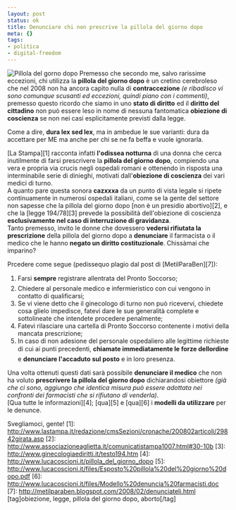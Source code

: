 ```yaml
--- 
layout: post
status: ok
title: Denunciare chi non prescrive la pillola del giorno dopo
meta: {}
tags: 
- politica
- digital-freedom
---
```

![Pillola del gorno dopo](http://www.repubblica.it/online/politica/giornodopo2/tar/storico00281dbfcxw200h132c00.jpg)
Premesso che secondo me, salvo rarissime eccezioni, chi utilizza la **pillola del giorno dopo** è un cretino cerebroleso che nel 2008 non ha ancora capito nulla di **contraccezione** *(e ribadisco vi sono comunque scusanti ed eccezioni, quindi piano con i commenti)*, premesso questo ricordo che siamo in uno **stato di diritto** ed il **diritto del cittadino** non può essere leso in nome di nessuna fantomatica **obiezione di coscienza** se non nei casi esplicitamente previsti dalla legge.  
  
Come a dire, **dura lex sed lex**, ma in ambedue le sue varianti: dura da accettare per ME ma anche per chi se ne fa beffa e vuole ignorarla.  
  
[La Stampa][1] racconta infatti **l'odissea notturna** di una donna che cerca inutilmente di farsi prescrivere la **pillola del giorno dopo**, compiendo una vera e propria via crucis negli ospedali romani e ottenendo in risposta una interminabile serie di dinieghi, motivati dall'**obiezione di coscienza** dei vari medici di turno.  
A quanto pare questa sonora **cazxxxa** da un punto di vista legale si ripete continuamente in numerosi ospedali italiani, come se la gente del settore non sapesse che la pillola del giorno dopo [non è un presidio abortivo][2], e che la [legge 194/78][3] prevede la possibilità dell'obiezione di coscienza **esclusivamente nel caso di interruzione di gravidanza**.  
Tanto premesso, invito le donne che dovessero **vedersi rifiutata la prescrizione** della pillola del giorno dopo a **denunciare** il farmacista o il medico che le hanno **negato un diritto costituzionale**. Chissàmai che imparino?  
  
Prcedere come segue (pedissequo plagio dal post di [MetilParaBen][7]):  
1. Farsi **sempre** registrare allentrata del Pronto Soccorso;  
2. Chiedere al personale medico e infermieristico con cui vengono in contatto di qualificarsi;
3. Se vi viene detto che il ginecologo di turno non può ricevervi, chiedete cosa glielo impedisce, fatevi dare le sue generalità complete e sottolineate che intendete procedere penalmente;  
4. Fatevi rilasciare una cartella di Pronto Soccorso contenente i motivi della mancata prescrizione;
5. In caso di non adesione del personale ospedaliero alle legittime richieste di cui ai punti precedenti, **chiamate immediatamente le forze dellordine** e **denunciare l'accaduto sul posto** e in loro presenza.   
  
Una volta ottenuti questi dati sarà possibile **denunciare il medico** che non ha voluto **prescrivere la pillola del giorno dopo** dichiarandosi obiettore *(già che ci sono, aggiungo che identica misura può essere adottata nei confronti dei farmacisti che si rifiutano di venderla)*.  
[Qua tutte le informazioni][4]; [qua][5] e [qua][6] i **modelli da utilizzare** per le denunce.  
  
Svegliamoci, gente!
[1]: http://www.lastampa.it/redazione/cmsSezioni/cronache/200802articoli/29842girata.asp 
[2]: http://www.associazioneaglietta.it/comunicatistampa1007.html#30-10b
[3]: http://www.ginecologiaediritti.it/testo194.htm
[4]: http://www.lucacoscioni.it/pillola_del_giorno_dopo
[5]: http://www.lucacoscioni.it/files/Esposto%20pillola%20del%20giorno%20dopo.pdf
[6]: http://www.lucacoscioni.it/files/Modello%20denuncia%20farmacisti.doc
[7]: http://metilparaben.blogspot.com/2008/02/denunciateli.html
[tag]obiezione, legge, pillola del giorno dopo, aborto[/tag] 
